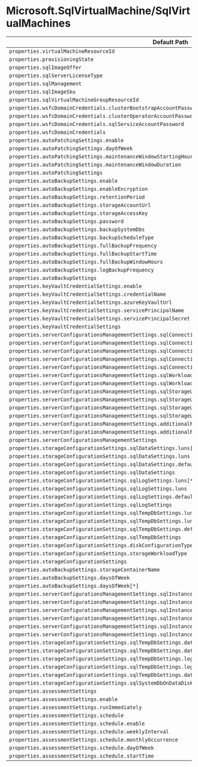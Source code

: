 # Microsoft.SqlVirtualMachine/SqlVirtualMachines

| Default Path | Alias |
|---|---|
| `properties.virtualMachineResourceId` | `Microsoft.SqlVirtualMachine/SqlVirtualMachines/virtualMachineResourceId` |
| `properties.provisioningState` | `Microsoft.SqlVirtualMachine/SqlVirtualMachines/provisioningState` |
| `properties.sqlImageOffer` | `Microsoft.SqlVirtualMachine/SqlVirtualMachines/sqlImageOffer` |
| `properties.sqlServerLicenseType` | `Microsoft.SqlVirtualMachine/SqlVirtualMachines/sqlServerLicenseType` |
| `properties.sqlManagement` | `Microsoft.SqlVirtualMachine/SqlVirtualMachines/sqlManagement` |
| `properties.sqlImageSku` | `Microsoft.SqlVirtualMachine/SqlVirtualMachines/sqlImageSku` |
| `properties.sqlVirtualMachineGroupResourceId` | `Microsoft.SqlVirtualMachine/SqlVirtualMachines/sqlVirtualMachineGroupResourceId` |
| `properties.wsfcDomainCredentials.clusterBootstrapAccountPassword` | `Microsoft.SqlVirtualMachine/SqlVirtualMachines/wsfcDomainCredentials.clusterBootstrapAccountPassword` |
| `properties.wsfcDomainCredentials.clusterOperatorAccountPassword` | `Microsoft.SqlVirtualMachine/SqlVirtualMachines/wsfcDomainCredentials.clusterOperatorAccountPassword` |
| `properties.wsfcDomainCredentials.sqlServiceAccountPassword` | `Microsoft.SqlVirtualMachine/SqlVirtualMachines/wsfcDomainCredentials.sqlServiceAccountPassword` |
| `properties.wsfcDomainCredentials` | `Microsoft.SqlVirtualMachine/SqlVirtualMachines/wsfcDomainCredentials` |
| `properties.autoPatchingSettings.enable` | `Microsoft.SqlVirtualMachine/SqlVirtualMachines/autoPatchingSettings.enable` |
| `properties.autoPatchingSettings.dayOfWeek` | `Microsoft.SqlVirtualMachine/SqlVirtualMachines/autoPatchingSettings.dayOfWeek` |
| `properties.autoPatchingSettings.maintenanceWindowStartingHour` | `Microsoft.SqlVirtualMachine/SqlVirtualMachines/autoPatchingSettings.maintenanceWindowStartingHour` |
| `properties.autoPatchingSettings.maintenanceWindowDuration` | `Microsoft.SqlVirtualMachine/SqlVirtualMachines/autoPatchingSettings.maintenanceWindowDuration` |
| `properties.autoPatchingSettings` | `Microsoft.SqlVirtualMachine/SqlVirtualMachines/autoPatchingSettings` |
| `properties.autoBackupSettings.enable` | `Microsoft.SqlVirtualMachine/SqlVirtualMachines/autoBackupSettings.enable` |
| `properties.autoBackupSettings.enableEncryption` | `Microsoft.SqlVirtualMachine/SqlVirtualMachines/autoBackupSettings.enableEncryption` |
| `properties.autoBackupSettings.retentionPeriod` | `Microsoft.SqlVirtualMachine/SqlVirtualMachines/autoBackupSettings.retentionPeriod` |
| `properties.autoBackupSettings.storageAccountUrl` | `Microsoft.SqlVirtualMachine/SqlVirtualMachines/autoBackupSettings.storageAccountUrl` |
| `properties.autoBackupSettings.storageAccessKey` | `Microsoft.SqlVirtualMachine/SqlVirtualMachines/autoBackupSettings.storageAccessKey` |
| `properties.autoBackupSettings.password` | `Microsoft.SqlVirtualMachine/SqlVirtualMachines/autoBackupSettings.password` |
| `properties.autoBackupSettings.backupSystemDbs` | `Microsoft.SqlVirtualMachine/SqlVirtualMachines/autoBackupSettings.backupSystemDbs` |
| `properties.autoBackupSettings.backupScheduleType` | `Microsoft.SqlVirtualMachine/SqlVirtualMachines/autoBackupSettings.backupScheduleType` |
| `properties.autoBackupSettings.fullBackupFrequency` | `Microsoft.SqlVirtualMachine/SqlVirtualMachines/autoBackupSettings.fullBackupFrequency` |
| `properties.autoBackupSettings.fullBackupStartTime` | `Microsoft.SqlVirtualMachine/SqlVirtualMachines/autoBackupSettings.fullBackupStartTime` |
| `properties.autoBackupSettings.fullBackupWindowHours` | `Microsoft.SqlVirtualMachine/SqlVirtualMachines/autoBackupSettings.fullBackupWindowHours` |
| `properties.autoBackupSettings.logBackupFrequency` | `Microsoft.SqlVirtualMachine/SqlVirtualMachines/autoBackupSettings.logBackupFrequency` |
| `properties.autoBackupSettings` | `Microsoft.SqlVirtualMachine/SqlVirtualMachines/autoBackupSettings` |
| `properties.keyVaultCredentialSettings.enable` | `Microsoft.SqlVirtualMachine/SqlVirtualMachines/keyVaultCredentialSettings.enable` |
| `properties.keyVaultCredentialSettings.credentialName` | `Microsoft.SqlVirtualMachine/SqlVirtualMachines/keyVaultCredentialSettings.credentialName` |
| `properties.keyVaultCredentialSettings.azureKeyVaultUrl` | `Microsoft.SqlVirtualMachine/SqlVirtualMachines/keyVaultCredentialSettings.azureKeyVaultUrl` |
| `properties.keyVaultCredentialSettings.servicePrincipalName` | `Microsoft.SqlVirtualMachine/SqlVirtualMachines/keyVaultCredentialSettings.servicePrincipalName` |
| `properties.keyVaultCredentialSettings.servicePrincipalSecret` | `Microsoft.SqlVirtualMachine/SqlVirtualMachines/keyVaultCredentialSettings.servicePrincipalSecret` |
| `properties.keyVaultCredentialSettings` | `Microsoft.SqlVirtualMachine/SqlVirtualMachines/keyVaultCredentialSettings` |
| `properties.serverConfigurationsManagementSettings.sqlConnectivityUpdateSettings.connectivityType` | `Microsoft.SqlVirtualMachine/SqlVirtualMachines/serverConfigurationsManagementSettings.sqlConnectivityUpdateSettings.connectivityType` |
| `properties.serverConfigurationsManagementSettings.sqlConnectivityUpdateSettings.port` | `Microsoft.SqlVirtualMachine/SqlVirtualMachines/serverConfigurationsManagementSettings.sqlConnectivityUpdateSettings.port` |
| `properties.serverConfigurationsManagementSettings.sqlConnectivityUpdateSettings.sqlAuthUpdateUserName` | `Microsoft.SqlVirtualMachine/SqlVirtualMachines/serverConfigurationsManagementSettings.sqlConnectivityUpdateSettings.sqlAuthUpdateUserName` |
| `properties.serverConfigurationsManagementSettings.sqlConnectivityUpdateSettings.sqlAuthUpdatePassword` | `Microsoft.SqlVirtualMachine/SqlVirtualMachines/serverConfigurationsManagementSettings.sqlConnectivityUpdateSettings.sqlAuthUpdatePassword` |
| `properties.serverConfigurationsManagementSettings.sqlConnectivityUpdateSettings` | `Microsoft.SqlVirtualMachine/SqlVirtualMachines/serverConfigurationsManagementSettings.sqlConnectivityUpdateSettings` |
| `properties.serverConfigurationsManagementSettings.sqlWorkloadTypeUpdateSettings.sqlWorkloadType` | `Microsoft.SqlVirtualMachine/SqlVirtualMachines/serverConfigurationsManagementSettings.sqlWorkloadTypeUpdateSettings.sqlWorkloadType` |
| `properties.serverConfigurationsManagementSettings.sqlWorkloadTypeUpdateSettings` | `Microsoft.SqlVirtualMachine/SqlVirtualMachines/serverConfigurationsManagementSettings.sqlWorkloadTypeUpdateSettings` |
| `properties.serverConfigurationsManagementSettings.sqlStorageUpdateSettings.diskCount` | `Microsoft.SqlVirtualMachine/SqlVirtualMachines/serverConfigurationsManagementSettings.sqlStorageUpdateSettings.diskCount` |
| `properties.serverConfigurationsManagementSettings.sqlStorageUpdateSettings.startingDeviceId` | `Microsoft.SqlVirtualMachine/SqlVirtualMachines/serverConfigurationsManagementSettings.sqlStorageUpdateSettings.startingDeviceId` |
| `properties.serverConfigurationsManagementSettings.sqlStorageUpdateSettings.diskConfigurationType` | `Microsoft.SqlVirtualMachine/SqlVirtualMachines/serverConfigurationsManagementSettings.sqlStorageUpdateSettings.diskConfigurationType` |
| `properties.serverConfigurationsManagementSettings.sqlStorageUpdateSettings` | `Microsoft.SqlVirtualMachine/SqlVirtualMachines/serverConfigurationsManagementSettings.sqlStorageUpdateSettings` |
| `properties.serverConfigurationsManagementSettings.additionalFeaturesServerConfigurations.isRServicesEnabled` | `Microsoft.SqlVirtualMachine/SqlVirtualMachines/serverConfigurationsManagementSettings.additionalFeaturesServerConfigurations.isRServicesEnabled` |
| `properties.serverConfigurationsManagementSettings.additionalFeaturesServerConfigurations` | `Microsoft.SqlVirtualMachine/SqlVirtualMachines/serverConfigurationsManagementSettings.additionalFeaturesServerConfigurations` |
| `properties.serverConfigurationsManagementSettings` | `Microsoft.SqlVirtualMachine/SqlVirtualMachines/serverConfigurationsManagementSettings` |
| `properties.storageConfigurationSettings.sqlDataSettings.luns[*]` | `Microsoft.SqlVirtualMachine/SqlVirtualMachines/storageConfigurationSettings.sqlDataSettings.luns[*]` |
| `properties.storageConfigurationSettings.sqlDataSettings.luns` | `Microsoft.SqlVirtualMachine/SqlVirtualMachines/storageConfigurationSettings.sqlDataSettings.luns` |
| `properties.storageConfigurationSettings.sqlDataSettings.defaultFilePath` | `Microsoft.SqlVirtualMachine/SqlVirtualMachines/storageConfigurationSettings.sqlDataSettings.defaultFilePath` |
| `properties.storageConfigurationSettings.sqlDataSettings` | `Microsoft.SqlVirtualMachine/SqlVirtualMachines/storageConfigurationSettings.sqlDataSettings` |
| `properties.storageConfigurationSettings.sqlLogSettings.luns[*]` | `Microsoft.SqlVirtualMachine/SqlVirtualMachines/storageConfigurationSettings.sqlLogSettings.luns[*]` |
| `properties.storageConfigurationSettings.sqlLogSettings.luns` | `Microsoft.SqlVirtualMachine/SqlVirtualMachines/storageConfigurationSettings.sqlLogSettings.luns` |
| `properties.storageConfigurationSettings.sqlLogSettings.defaultFilePath` | `Microsoft.SqlVirtualMachine/SqlVirtualMachines/storageConfigurationSettings.sqlLogSettings.defaultFilePath` |
| `properties.storageConfigurationSettings.sqlLogSettings` | `Microsoft.SqlVirtualMachine/SqlVirtualMachines/storageConfigurationSettings.sqlLogSettings` |
| `properties.storageConfigurationSettings.sqlTempDbSettings.luns[*]` | `Microsoft.SqlVirtualMachine/SqlVirtualMachines/storageConfigurationSettings.sqlTempDbSettings.luns[*]` |
| `properties.storageConfigurationSettings.sqlTempDbSettings.luns` | `Microsoft.SqlVirtualMachine/SqlVirtualMachines/storageConfigurationSettings.sqlTempDbSettings.luns` |
| `properties.storageConfigurationSettings.sqlTempDbSettings.defaultFilePath` | `Microsoft.SqlVirtualMachine/SqlVirtualMachines/storageConfigurationSettings.sqlTempDbSettings.defaultFilePath` |
| `properties.storageConfigurationSettings.sqlTempDbSettings` | `Microsoft.SqlVirtualMachine/SqlVirtualMachines/storageConfigurationSettings.sqlTempDbSettings` |
| `properties.storageConfigurationSettings.diskConfigurationType` | `Microsoft.SqlVirtualMachine/SqlVirtualMachines/storageConfigurationSettings.diskConfigurationType` |
| `properties.storageConfigurationSettings.storageWorkloadType` | `Microsoft.SqlVirtualMachine/SqlVirtualMachines/storageConfigurationSettings.storageWorkloadType` |
| `properties.storageConfigurationSettings` | `Microsoft.SqlVirtualMachine/SqlVirtualMachines/storageConfigurationSettings` |
| `properties.autoBackupSettings.storageContainerName` | `Microsoft.SqlVirtualMachine/sqlVirtualMachines/autoBackupSettings.storageContainerName` |
| `properties.autoBackupSettings.daysOfWeek` | `Microsoft.SqlVirtualMachine/sqlVirtualMachines/autoBackupSettings.daysOfWeek` |
| `properties.autoBackupSettings.daysOfWeek[*]` | `Microsoft.SqlVirtualMachine/sqlVirtualMachines/autoBackupSettings.daysOfWeek[*]` |
| `properties.serverConfigurationsManagementSettings.sqlInstanceSettings` | `Microsoft.SqlVirtualMachine/sqlVirtualMachines/serverConfigurationsManagementSettings.sqlInstanceSettings` |
| `properties.serverConfigurationsManagementSettings.sqlInstanceSettings.collation` | `Microsoft.SqlVirtualMachine/sqlVirtualMachines/serverConfigurationsManagementSettings.sqlInstanceSettings.collation` |
| `properties.serverConfigurationsManagementSettings.sqlInstanceSettings.maxDop` | `Microsoft.SqlVirtualMachine/sqlVirtualMachines/serverConfigurationsManagementSettings.sqlInstanceSettings.maxDop` |
| `properties.serverConfigurationsManagementSettings.sqlInstanceSettings.isOptimizeForAdHocWorkloadsEnabled` | `Microsoft.SqlVirtualMachine/sqlVirtualMachines/serverConfigurationsManagementSettings.sqlInstanceSettings.isOptimizeForAdHocWorkloadsEnabled` |
| `properties.serverConfigurationsManagementSettings.sqlInstanceSettings.minServerMemoryMB` | `Microsoft.SqlVirtualMachine/sqlVirtualMachines/serverConfigurationsManagementSettings.sqlInstanceSettings.minServerMemoryMB` |
| `properties.serverConfigurationsManagementSettings.sqlInstanceSettings.maxServerMemoryMB` | `Microsoft.SqlVirtualMachine/sqlVirtualMachines/serverConfigurationsManagementSettings.sqlInstanceSettings.maxServerMemoryMB` |
| `properties.storageConfigurationSettings.sqlTempDbSettings.dataFileSize` | `Microsoft.SqlVirtualMachine/sqlVirtualMachines/storageConfigurationSettings.sqlTempDbSettings.dataFileSize` |
| `properties.storageConfigurationSettings.sqlTempDbSettings.dataGrowth` | `Microsoft.SqlVirtualMachine/sqlVirtualMachines/storageConfigurationSettings.sqlTempDbSettings.dataGrowth` |
| `properties.storageConfigurationSettings.sqlTempDbSettings.logFileSize` | `Microsoft.SqlVirtualMachine/sqlVirtualMachines/storageConfigurationSettings.sqlTempDbSettings.logFileSize` |
| `properties.storageConfigurationSettings.sqlTempDbSettings.logGrowth` | `Microsoft.SqlVirtualMachine/sqlVirtualMachines/storageConfigurationSettings.sqlTempDbSettings.logGrowth` |
| `properties.storageConfigurationSettings.sqlTempDbSettings.dataFileCount` | `Microsoft.SqlVirtualMachine/sqlVirtualMachines/storageConfigurationSettings.sqlTempDbSettings.dataFileCount` |
| `properties.storageConfigurationSettings.sqlSystemDbOnDataDisk` | `Microsoft.SqlVirtualMachine/sqlVirtualMachines/storageConfigurationSettings.sqlSystemDbOnDataDisk` |
| `properties.assessmentSettings` | `Microsoft.SqlVirtualMachine/sqlVirtualMachines/assessmentSettings` |
| `properties.assessmentSettings.enable` | `Microsoft.SqlVirtualMachine/sqlVirtualMachines/assessmentSettings.enable` |
| `properties.assessmentSettings.runImmediately` | `Microsoft.SqlVirtualMachine/sqlVirtualMachines/assessmentSettings.runImmediately` |
| `properties.assessmentSettings.schedule` | `Microsoft.SqlVirtualMachine/sqlVirtualMachines/assessmentSettings.schedule` |
| `properties.assessmentSettings.schedule.enable` | `Microsoft.SqlVirtualMachine/sqlVirtualMachines/assessmentSettings.schedule.enable` |
| `properties.assessmentSettings.schedule.weeklyInterval` | `Microsoft.SqlVirtualMachine/sqlVirtualMachines/assessmentSettings.schedule.weeklyInterval` |
| `properties.assessmentSettings.schedule.monthlyOccurrence` | `Microsoft.SqlVirtualMachine/sqlVirtualMachines/assessmentSettings.schedule.monthlyOccurrence` |
| `properties.assessmentSettings.schedule.dayOfWeek` | `Microsoft.SqlVirtualMachine/sqlVirtualMachines/assessmentSettings.schedule.dayOfWeek` |
| `properties.assessmentSettings.schedule.startTime` | `Microsoft.SqlVirtualMachine/sqlVirtualMachines/assessmentSettings.schedule.startTime` |

